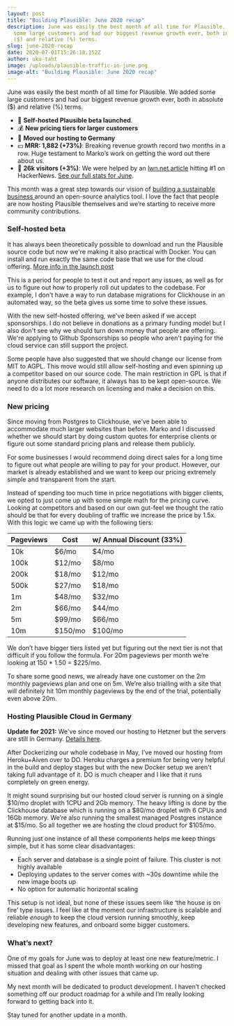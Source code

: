 ```yaml
---
layout: post
title: "Building Plausible: June 2020 recap"
description: June was easily the best month of all time for Plausible. We added
  some large customers and had our biggest revenue growth ever, both in absolute
  ($) and relative (%) terms.
slug: june-2020-recap
date: 2020-07-01T15:26:18.152Z
author: uku-taht
image: /uploads/plausible-traffic-in-june.png
image-alt: "Building Plausible: June 2020 recap"
---
```

June was easily the best month of all time for Plausible. We added some large customers and had our biggest revenue growth ever, both in absolute ($) and relative (%) terms.

* 🚀 **Self-hosted Plausible beta launched**.
* 💰 **New pricing tiers for larger customers**
* 🤖 **Moved our hosting to Germany**
* 💵 **MRR: 1,882 (+73%)**:  Breaking revenue growth record two months in a row. Huge testament to Marko’s work on getting the word out there about us.
* 👩 **26k visitors (+3%)***:* We were helped by an [lwn.net article](https://lwn.net/Articles/822568/) hitting #1 on HackerNews. [See our full stats for June](https://plausible.io/plausible.io?period=custom&from=2020-06-01&to=2020-06-30).

This month was a great step towards our vision of [building a sustainable business ](https://plausible.io/blog/open-source-funding) around an open-source analytics tool. I love the fact that people are now hosting Plausible themselves and we’re starting to receive more community contributions.

### Self-hosted beta

It has always been theoretically possible to download and run the Plausible source code but now we're making it also practical with Docker. You can install and run exactly the same code base that we use for the cloud offering. [More info in the launch post](https://plausible.io/blog/self-hosted-web-analytics-beta)

This is a period for people to test it out and report any issues, as well as for us to figure out how to properly roll out updates to the codebase. For example, I don't have a way to run database migrations for Clickhouse in an automated way, so the beta gives us some time to solve these issues.

With the new self-hosted offering, we've been asked if we accept sponsorships. I do not believe in donations as a primary funding model but I also don't see why we should turn down money that people are offering. We're applying to Github Sponsorships so people who aren't paying for the cloud service can still support the project.

Some people have also suggested that we should change our license from MIT to AGPL. This move would still allow self-hosting and even spinning up a competitor based on our source code. The main restriction in GPL is that if anyone distributes our software, it always has to be kept open-source. We need to do a lot more research on licensing and make a decision on this.

### New pricing

Since moving from Postgres to Clickhouse, we’ve been able to accommodate much larger websites than before. Marko and I discussed whether we should start by doing custom quotes for enterprise clients or figure out some standard pricing plans and release them publicly.

For some businesses I would recommend doing direct sales for a long time to figure out what people are willing to pay for your product. However, our market is already established and we want to keep our pricing extremely simple and transparent from the start.

Instead of spending too much time in price negotiations with bigger clients, we opted to just come up with some simple math for the pricing curve. Looking at competitors and based on our own gut-feel we thought the ratio should be that for every doubling of traffic we increase the price by 1.5x. With this logic we came up with the following tiers:

| Pageviews | Cost    | w/ Annual Discount (33%) |
| --------- | ------- | ------------------------ |
| 10k       | $6/mo   | $4/mo                    |
| 100k      | $12/mo  | $8/mo                    |
| 200k      | $18/mo  | $12/mo                   |
| 500k      | $27/mo  | $18/mo                   |
| 1m        | $48/mo  | $32/mo                   |
| 2m        | $66/mo  | $44/mo                   |
| 5m        | $99/mo  | $66/mo                   |
| 10m       | $150/mo | $100/mo                  |

We don’t have bigger tiers listed yet but figuring out the next tier is not that difficult if you follow the formula. For 20m pageviews per month we’re looking at 150 * 1.50 = $225/mo.

To share some good news, we already have one customer on the 2m monthly pageviews plan and one on 5m. We’re also trialling with a site that will definitely hit 10m monthly pageviews by the end of the trial, potentially even above 20m.

### Hosting Plausible Cloud in Germany

**Update for 2021:** We've since moved our hosting to Hetzner but the servers are still in Germany. [Details here](https://plausible.io/blog/made-in-eu).

After Dockerizing our whole codebase in May, I’ve moved our hosting from Heroku+Aiven over to DO. Heroku charges a premium for being very helpful in the build and deploy stages but with the new Docker setup we aren't taking full advantage of it. DO is much cheaper and I like that it runs completely on green energy.

It might sound surprising but our hosted cloud server is running on a single $10/mo droplet with 1CPU and 2Gb memory. The heavy lifting is done by the Clickhouse database which is running on a $80/mo droplet with 6 CPUs and 16Gb memory. We’re also running the smallest managed Postgres instance at $15/mo. So all together we are hosting the cloud product for $105/mo.

Running just one instance of all these components helps me keep things simple, but it has some clear disadvantages:

* Each server and database is a single point of failure. This cluster is not highly available
* Deploying updates to the server comes with ~30s downtime while the new image boots up
* No option for automatic horizontal scaling

This setup is not ideal, but none of these issues seem like ‘the house is on fire’ type issues. I feel like at the moment our infrastructure is scalable and reliable *enough* to keep the cloud version running smoothly, keep developing new features, and onboard some bigger customers.

### What’s next?

One of my goals for June was to deploy at least one new feature/metric. I missed that goal as I spent the whole month working on our hosting situation and dealing with other issues that came up.

My next month will be dedicated to product development. I haven’t checked something off our product roadmap for a while and I’m really looking forward to getting back into it. 

Stay tuned for another update in a month.